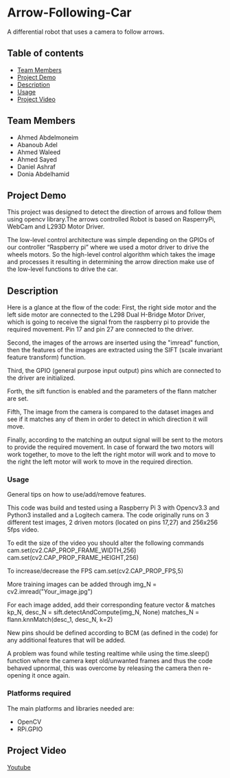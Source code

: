 # Arrow-Following-Car
A differential robot that uses a camera to follow arrows.

## Table of contents
- [Team Members](#team-members)
- [Project Demo](#project-demo)
- [Description](#description)
- [Usage](#usage)
- [Project Video](#project-video)


## Team Members
- Ahmed Abdelmoneim
- Abanoub Adel
- Ahmed Waleed
- Ahmed Sayed
- Daniel Ashraf
- Donia Abdelhamid


## Project Demo
This project was designed to detect the direction of arrows and follow them using opencv library.The arrows controlled Robot is based on RasperryPi, WebCam and L293D Motor Driver. 

The low-level control architecture was simple depending on the GPIOs of our controller “Raspberry pi” where we used a motor driver to drive the wheels motors.
So the high-level control algorithm which takes the image and processes it resulting in determining the arrow direction make use of the low-level functions to drive the car.

## Description
Here is a glance at the flow of the code:
First, the right side motor and the left side motor are connected to the L298 Dual H-Bridge Motor Driver,
which is going to receive the signal from the raspberry pi to provide the required movement. Pin 17 and pin 27 are connected to the driver.

Second, the images of the arrows are inserted using the "imread" function, then the features of the images are extracted using the SIFT (scale invariant feature transform) function.

Third, the GPIO (general purpose input output) pins which are connected to the driver are initialized.

Forth, the sift function is enabled and the parameters of the flann matcher are set.

Fifth, The image from the camera is compared to the dataset images and see if it matches any of them in order to detect in which direction it will move.
 
Finally, according to the matching an output signal will be sent to the motors to provide the required movement. In case of forward the two motors will work together,
 to move to the left the right motor will work and to move to the right the left motor will work to move in the required direction. 


### Usage
 General tips on how to use/add/remove features.

This code was build and tested using a Raspberry Pi 3 with Opencv3.3 and Python3 installed and a Logitech camera. 
The code originally runs on 3 different test images, 2 driven motors (located on pins 17,27) and 256x256 5fps video.

To edit the size of the video you should alter the following commands
	cam.set(cv2.CAP_PROP_FRAME_WIDTH,256)
	cam.set(cv2.CAP_PROP_FRAME_HEIGHT,256)
  

To increase/decrease the FPS
	cam.set(cv2.CAP_PROP_FPS,5)

More training images can be added through
	img_N = cv2.imread("Your_image.jpg")

For each image added, add their corresponding feature vector & matches
	kp_N, desc_N = sift.detectAndCompute(img_N, None)
	matches_N = flann.knnMatch(desc_1, desc_N, k=2)


New pins should be defined according to BCM (as defined in the code) for any additional features that will be added.

A problem was found while testing realtime while using the time.sleep() function where the camera kept old/unwanted frames and thus the code behaved upnormal,
this was overcome by releasing the camera then re-opening it once again.





### Platforms required

The main platforms and libraries needed are:
 - OpenCV
 - RPi.GPIO
 

## Project Video
[Youtube](https://youtu.be/z3y1VNGsrEQ)

